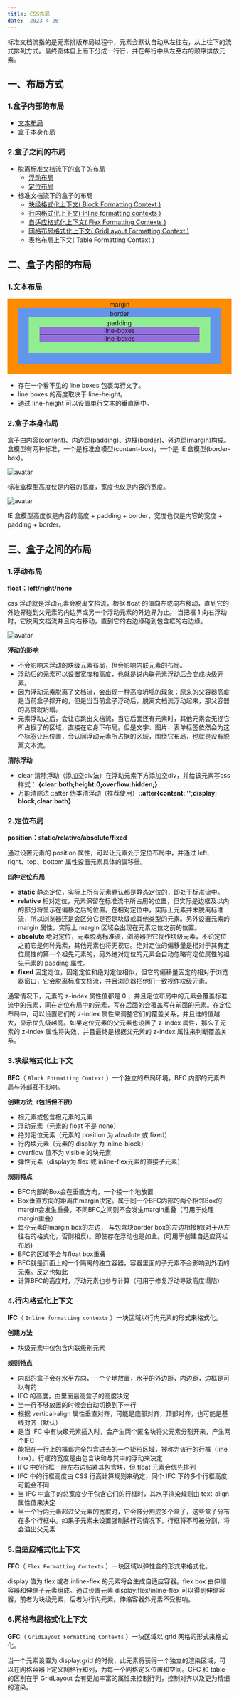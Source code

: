 ```yaml
---
title: CSS布局
date: '2023-4-26'
---
```


<!-- # CSS布局 -->

标准文档流指的是元素排版布局过程中，元素会默认自动从左往右，从上往下的流式排列方式。最终窗体自上而下分成一行行，并在每行中从左至右的顺序排放元素。

## 一、布局方式

### 1.盒子内部的布局

- [文本布局](#_1-文本布局)
- [盒子本身布局](#_2-盒子本身布局)

### 2.盒子之间的布局

- 脱离标准文档流下的盒子的布局
  - [浮动布局](#_1-浮动布局)
  - [定位布局](#_2-定位布局)
- 标准文档流下的盒子的布局
  - [块级格式化上下文( Block Formatting Context )](#_3-块级格式化上下文)
  - [行内格式化上下文( Inline formatting contexts )](#_4-行内格式化上下文)
  - [自适应格式化上下文( Flex Formatting Contexts )](#_5-自适应格式化上下文)
  - [网格布局格式化上下文( GridLayout Formatting Context )](#_6-网格布局格式化上下文)
  - 表格布局上下文( Table Formatting Context )

## 二、盒子内部的布局

### 1.文本布局

<div style="background: darkorange;text-align: center;padding: 4px 24px 24px;">
  margin
  <div style="background: cornflowerblue;padding: 4px 24px 24px;">
    border
    <div style="background: lightgreen;padding: 4px 24px 24px;">
      padding
      <div style="background: mediumpurple;border-bottom: 1px #111 solid;">line-boxes</div>
      <div style="background: mediumpurple;">line-boxes</div>
    </div>
  </div>
</div>

- 存在一个看不见的 line boxes 包裹每行文字。
- line boxes 的高度取决于 line-height。
- 通过 line-height 可以设置单行文本的垂直居中。

### 2.盒子本身布局

盒子由内容(content)、内边距(padding)、边框(border)、外边距(margin)构成。
盒模型有两种标准，一个是标准盒模型(content-box)，一个是 IE 盒模型(border-box)。

<img :src="$withBase('/image/css_part_1.png')" alt="avatar">

标准盒模型高度仅是内容的高度，宽度也仅是内容的宽度。

<img :src="$withBase('/image/css_part_2.png')" alt="avatar">

IE 盒模型高度仅是内容的高度 + padding + border，宽度也仅是内容的宽度 + padding + border。

## 三、盒子之间的布局

### 1.浮动布局

**float：left/right/none**

css 浮动就是浮动元素会脱离文档流，根据 float 的值向左或向右移动，直到它的外边界碰到父元素的内边界或另一个浮动元素的外边界为止。
当把框 1 向右浮动时，它脱离文档流并且向右移动，直到它的右边缘碰到包含框的右边缘。

<img :src="$withBase('/image/css_part_3.png')" alt="avatar">

**浮动的影响**

- 不会影响未浮动的块级元素布局，但会影响内联元素的布局。
- 浮动后的元素可以设置宽度和高度，也就是说内联元素浮动后会变成块级元素。
- 因为浮动元素脱离了文档流，会出现一种高度坍塌的现象：原来的父容器高度是当前盒子撑开的，但是当当前盒子浮动后，脱离文档流浮动起来，那父容器的高度就坍塌。
- 元素浮动之后，会让它跳出文档流，当它后面还有元素时，其他元素会无视它所占据了的区域，直接在它身下布局。但是文字、图片、表单标签依然会为这个标签让出位置，会认同浮动元素所占据的区域，围绕它布局，也就是没有脱离文本流。

**清除浮动**

- clear 清除浮动（添加空div法）在浮动元素下方添加空div，并给该元素写css样式： **{clear:both;height:0;overflow:hidden;}**
- 万能清除法 ::after 伪类清浮动（推荐使用）**::after{content: '';display: block;clear:both}**

### 2.定位布局

**position：static/relative/absolute/fixed**

通过设置元素的 position 属性，可以让元素处于定位布局中，并通过 left、right、top、bottom 属性设置元素具体的偏移量。

**四种定位布局**

- **static** 静态定位，实际上所有元素默认都是静态定位的，即处于标准流中。
- **relative** 相对定位，元素保留在标准流中所占用的位置，但实际是边框及以内的部分将显示在偏移之后的位置。在相对定位中，实际上元素并未脱离标准流，所以浏览器还是会区分它是否是块级或其他类型的元素。另外设置元素的 margin 属性，实际上 margin 区域会出现在元素定位之前的位置。
- **absolute** 绝对定位，元素脱离标准流，浏览器把它视作块级元素，不论定位之前它是何种元素，其他元素也将无视它。绝对定位的偏移量是相对于其有定位属性的第一个祖先元素的，另外绝对定位的元素会自动忽略有定位属性的祖先元素的 padding 属性。
- **fixed** 固定定位，固定定位和绝对定位相似，但它的偏移量固定的相对于浏览器窗口，它会脱离标准文档流，并且浏览器把他们一致视作块级元素。

通常情况下，元素的 z-index 属性值都是 0 ，并且定位布局中的元素会覆盖标准流中的元素，同在定位布局中的元素，写在后面的会覆盖写在前面的元素。在定位布局中，可以设置它们的 z-index 属性来调整它们的覆盖关系，并且谁的值越大，显示优先级越高。如果定位元素的父元素也设置了 z-index 属性，那么子元素的 z-index 属性将失效，并且最终是根据父元素的 z-index 属性来判断覆盖关系。

### 3.块级格式化上下文

**BFC**（ `Block Formatting Context` ）一个独立的布局环境，BFC 内部的元素布局与外部互不影响。

**创建方法（包括但不限）**

- 根元素或包含根元素的元素
- 浮动元素（元素的 float 不是 none）
- 绝对定位元素（元素的 position 为 absolute 或 fixed）
- 行内块元素（元素的 display 为 inline-block）
- overflow 值不为 visible 的块元素
- 弹性元素（display为 flex 或 inline-flex元素的直接子元素）

**规则特点**

- BFC内部的Box会在垂直方向，一个接一个地放置
- Box垂直方向的距离由margin决定。属于同一个BFC内部的两个相邻Box的margin会发生重叠，不同BFC之间则不会发生margin重叠（可用于处理margin重叠）
- 每个元素的margin box的左边， 与包含块border box的左边相接触(对于从左往右的格式化，否则相反)。即使存在浮动也是如此。(可用于创建自适应两栏布局)
- BFC的区域不会与float box重叠
- BFC就是页面上的一个隔离的独立容器，容器里面的子元素不会影响到外面的元素。反之也如此
- 计算BFC的高度时，浮动元素也参与计算（可用于修复浮动导致高度塌陷）

### 4.行内格式化上下文

**IFC**（ `Inline formatting contexts` ）一块区域以行内元素的形式来格式化。

**创建方法**

- 块级元素中仅包含内联级别元素

**规则特点**

- 内部的盒子会在水平方向，一个个地放置，水平的外边距，内边距，边框是可以有的
- IFC 的高度，由里面最高盒子的高度决定
- 当一行不够放置的时候会自动切换到下一行
- 根据 vertical-align 属性垂直对齐，可能是底部对齐，顶部对齐，也可能是基线对齐（默认）
- 是当 IFC 中有块级元素插入时，会产生两个匿名块将父元素分割开来，产生两个IFC
- 能把在一行上的框都完全包含进去的一个矩形区域，被称为该行的行框（line box）。行框的宽度是由包含块和与其中的浮动来决定
- IFC 中的行框一般左右边贴紧其包含块，但 float 元素会优先排列
- IFC 中的行框高度由 CSS 行高计算规则来确定，同个 IFC 下的多个行框高度可能会不同
- 当 IFC 中盒子的总宽度少于包含它们的行框时，其水平渲染规则由 text-align 属性值来决定
- 当一个行内元素超过父元素的宽度时，它会被分割成多个盒子，这些盒子分布在多个行框中。如果子元素未设置强制换行的情况下，行框将不可被分割，将会溢出父元素

### 5.自适应格式化上下文

**FFC**（ `Flex Formatting Contexts` ）一块区域以弹性盒的形式来格式化。

display 值为 flex 或者 inline-flex 的元素将会生成自适应容器。flex box 由伸缩容器和伸缩子元素组成。通过设置元素 display:flex/inline-flex 可以得到伸缩容器，前者为块级元素，后者为行内元素。伸缩容器外元素不受影响。

### 6.网格布局格式化上下文

**GFC**（ `GridLayout Formatting Contexts` ）一块区域以 grid 网格的形式来格式化。

当一个元素设置为 display:grid 的时候，此元素将获得一个独立的渲染区域，可以在网格容器上定义网格行和列，为每一个网格定义位置和空间。GFC 和 table 的区别在于 GridLayout 会有更加丰富的属性来控制行列，控制对齐以及更为精细的渲染。
